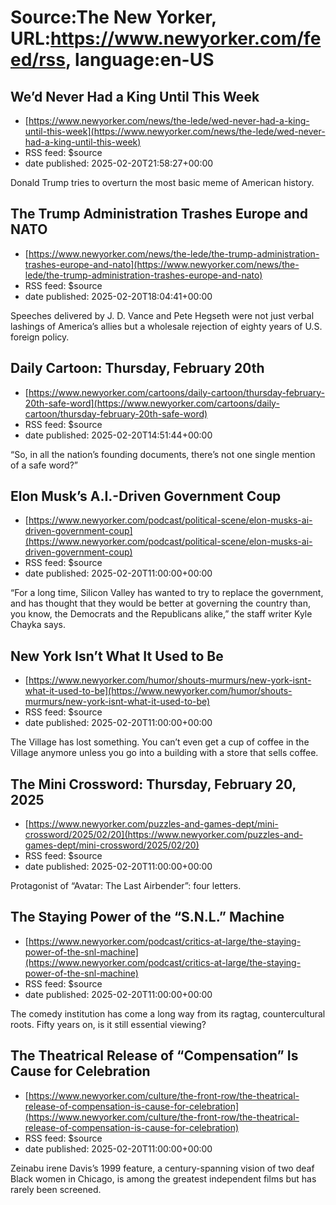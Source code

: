 # Source:The New Yorker, URL:https://www.newyorker.com/feed/rss, language:en-US

## We’d Never Had a King Until This Week
 - [https://www.newyorker.com/news/the-lede/wed-never-had-a-king-until-this-week](https://www.newyorker.com/news/the-lede/wed-never-had-a-king-until-this-week)
 - RSS feed: $source
 - date published: 2025-02-20T21:58:27+00:00

Donald Trump tries to overturn the most basic meme of American history.

## The Trump Administration Trashes Europe and NATO
 - [https://www.newyorker.com/news/the-lede/the-trump-administration-trashes-europe-and-nato](https://www.newyorker.com/news/the-lede/the-trump-administration-trashes-europe-and-nato)
 - RSS feed: $source
 - date published: 2025-02-20T18:04:41+00:00

Speeches delivered by J. D. Vance and Pete Hegseth were not just verbal lashings of America’s allies but a wholesale rejection of eighty years of U.S. foreign policy.

## Daily Cartoon: Thursday, February 20th
 - [https://www.newyorker.com/cartoons/daily-cartoon/thursday-february-20th-safe-word](https://www.newyorker.com/cartoons/daily-cartoon/thursday-february-20th-safe-word)
 - RSS feed: $source
 - date published: 2025-02-20T14:51:44+00:00

“So, in all the nation’s founding documents, there’s not one single mention of a safe word?”

## Elon Musk’s A.I.-Driven Government Coup
 - [https://www.newyorker.com/podcast/political-scene/elon-musks-ai-driven-government-coup](https://www.newyorker.com/podcast/political-scene/elon-musks-ai-driven-government-coup)
 - RSS feed: $source
 - date published: 2025-02-20T11:00:00+00:00

“For a long time, Silicon Valley has wanted to try to replace the government, and has thought that they would be better at governing the country than, you know, the Democrats and the Republicans alike,” the staff writer Kyle Chayka says.

## New York Isn’t What It Used to Be
 - [https://www.newyorker.com/humor/shouts-murmurs/new-york-isnt-what-it-used-to-be](https://www.newyorker.com/humor/shouts-murmurs/new-york-isnt-what-it-used-to-be)
 - RSS feed: $source
 - date published: 2025-02-20T11:00:00+00:00

The Village has lost something. You can’t even get a cup of coffee in the Village anymore unless you go into a building with a store that sells coffee.

## The Mini Crossword: Thursday, February 20, 2025
 - [https://www.newyorker.com/puzzles-and-games-dept/mini-crossword/2025/02/20](https://www.newyorker.com/puzzles-and-games-dept/mini-crossword/2025/02/20)
 - RSS feed: $source
 - date published: 2025-02-20T11:00:00+00:00

Protagonist of “Avatar: The Last Airbender”: four letters.

## The Staying Power of the “S.N.L.” Machine
 - [https://www.newyorker.com/podcast/critics-at-large/the-staying-power-of-the-snl-machine](https://www.newyorker.com/podcast/critics-at-large/the-staying-power-of-the-snl-machine)
 - RSS feed: $source
 - date published: 2025-02-20T11:00:00+00:00

The comedy institution has come a long way from its ragtag, countercultural roots. Fifty years on, is it still essential viewing?

## The Theatrical Release of “Compensation” Is Cause for Celebration
 - [https://www.newyorker.com/culture/the-front-row/the-theatrical-release-of-compensation-is-cause-for-celebration](https://www.newyorker.com/culture/the-front-row/the-theatrical-release-of-compensation-is-cause-for-celebration)
 - RSS feed: $source
 - date published: 2025-02-20T11:00:00+00:00

Zeinabu irene Davis’s 1999 feature, a century-spanning vision of two deaf Black women in Chicago, is among the greatest independent films but has rarely been screened.

